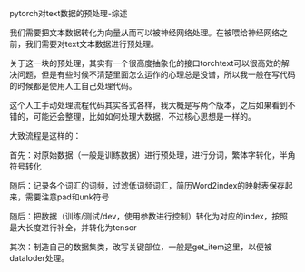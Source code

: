 pytorch对text数据的预处理-综述

我们需要把文本数据转化为向量从而可以被神经网络处理。在被喂给神经网络之前，我们需要对text文本数据进行预处理。

关于这一块的预处理，其实有一个很高度抽象化的接口torchtext可以很高效的解决问题，但是有些时候不清楚里面怎么运作的心理总是没谱，所以我一般在写代码的时候都是使用人工自己处理代码。

这个人工手动处理流程代码其实各式各样，我大概是写两个版本，之后如果看到不错的，可能还会整理，比如如何处理大数据，不过核心思想是一样的。

大致流程是这样的：

首先：对原始数据（一般是训练数据）进行预处理，进行分词，繁体字转化，半角符号转化

随后：记录各个词汇的词频，过滤低词频词汇，简历Word2index的映射表保存起来，需要注意pad和unk符号

随后：把数据（训练/测试/dev，使用参数进行控制）转化为对应的index，按照最大长度进行补全，并转化为tensor

其次：制造自己的数据集类，改写关键部位，一般是get_item这里，以便被dataloder处理。


